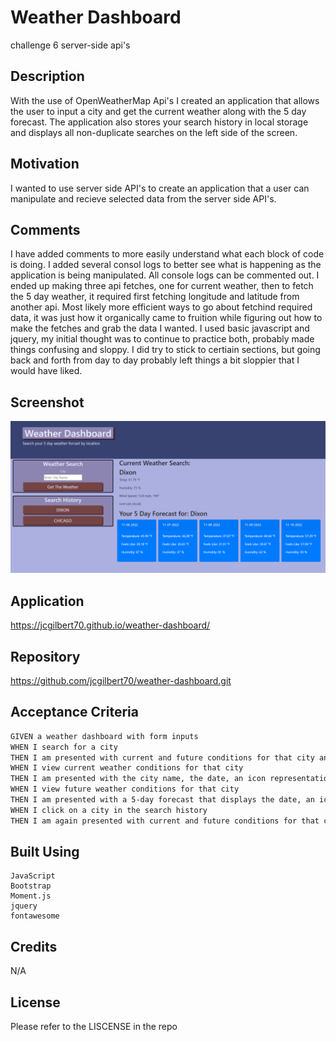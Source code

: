# Weather Dashboard
challenge 6 server-side api's

## Description
With the use of OpenWeatherMap Api's I created an application that allows the user to input a city and get the current weather along with the 5 day forecast. The application also stores your search history in local storage and displays all non-duplicate searches on the left side of the screen.

## Motivation
I wanted to use server side API's to create an application that a user can manipulate and recieve selected data from the server side API's. 

## Comments
I have added comments to more easily understand what each block of code is doing. I added several consol logs to better see what is happening as the application is being manipulated. All console logs can be commented out. I ended up making three api fetches, one for current weather, then to fetch the 5 day weather, it required first fetching longitude and latitude from another api. Most likely more efficient ways to go about fetchind required data, it was just how it organically came to fruition while figuring out how to make the fetches and grab the data I wanted. I used basic javascript and jquery, my initial thought was to continue to practice both, probably made things confusing and sloppy. I did try to stick to certiain sections, but going back and forth from day to day probably left things a bit sloppier that I would have liked.

## Screenshot

<img src="assets/img/screenshot.png">

## Application

https://jcgilbert70.github.io/weather-dashboard/

## Repository

https://github.com/jcgilbert70/weather-dashboard.git

## Acceptance Criteria

```md
GIVEN a weather dashboard with form inputs
WHEN I search for a city
THEN I am presented with current and future conditions for that city and that city is added to the search history
WHEN I view current weather conditions for that city
THEN I am presented with the city name, the date, an icon representation of weather conditions, the temperature, the humidity, and the wind speed
WHEN I view future weather conditions for that city
THEN I am presented with a 5-day forecast that displays the date, an icon representation of weather conditions, the temperature, the wind speed, and the humidity
WHEN I click on a city in the search history
THEN I am again presented with current and future conditions for that city
```

## Built Using

```
JavaScript
Bootstrap
Moment.js
jquery
fontawesome
```

## Credits

N/A

## License

Please refer to the LISCENSE in the repo